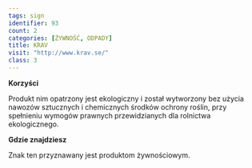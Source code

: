 ```yaml
---
tags: sign
identifier: 93
count: 2
categories: [ŻYWNOŚĆ, ODPADY]
title: KRAV
visit: "http://www.krav.se/"
class: 3
---
```

**Korzyści**

Produkt nim opatrzony jest ekologiczny i został wytworzony bez użycia nawozów sztucznych i chemicznych środków ochrony roślin, przy spełnieniu wymogów prawnych przewidzianych dla rolnictwa ekologicznego.

**Gdzie znajdziesz**

Znak ten przyznawany jest produktom żywnościowym.
